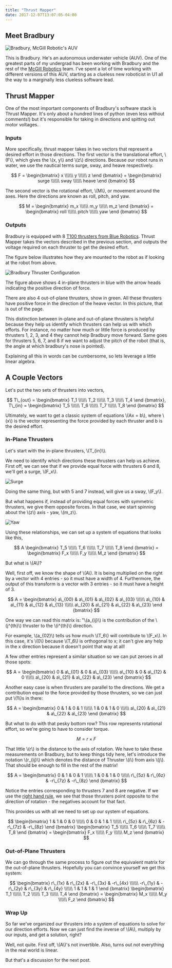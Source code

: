 ```yaml
---
title: "Thrust Mapper"
date: 2017-12-07T13:07:05-04:00
---
```


## Meet Bradbury

![Bradbury, McGill Robotic's AUV](/img/thrust-mapper/AUV_Main.jpg)

This is Bradbury.
He's an autonomous underwater vehicle (AUV).
One of the greatest parts of my undergrad has been working with Bradbury and the rest of the [McGill Robotics](https://mcgillrobotics.com/) team.
I've spent a lot of time working with different versions of this AUV, starting as a clueless new roboticist in U1 all the way to a marginally less clueless software lead.

## Thrust Mapper

One of the most important components of Bradbury's software stack is Thrust Mapper.
It's only about a hundred lines of python (even less without comments!) but it's responsible for taking in directions and spitting out motor voltages.

### Inputs

More specifically, thrust mapper takes in two vectors that represent a desired effort in those directions.
The first vector is the translational effort, \\(F\\), which gives the \\(x, y\\) and \\(z\\) directions.
Because our robot runs in water, we use the nautical terms surge, sway, and heave respectively.

$$
F = 
    \begin{bmatrix}
        x \\\\\\
        y \\\\\\
        z \end
    {bmatrix} =
    \begin{bmatrix}
        surge \\\\\\
        sway \\\\\\
        heave \end
    {bmatrix}
$$

The second vector is the rotational effort, \\(M\\), or movement around the axes.
Here the directions are known as roll, pitch, and yaw.

$$
M = 
    \begin{bmatrix}
        m_x \\\\\\
        m_y \\\\\\
        m_z \end
    {bmatrix} =
    \begin{bmatrix}
        roll \\\\\\
        pitch \\\\\\
        yaw \end
    {bmatrix}
$$

### Outputs

Bradbury is equipped with 8 [T100 thrusters from Blue Robotics](https://www.bluerobotics.com/store/thrusters/t100-thruster/).
Thrust Mapper takes the vectors described in the previous section, and outputs the voltage required on each thruster to get the desired effort.

The figure below illustrates how they are mounted to the robot as if looking at the robot from above.

![Bradbury Thruster Configuration](/img/thrust-mapper/ThrusterConf.png#center)

The figure above shows 4 in-plane thrusters in blue with the arrow heads indicating the positive direction of force.

There are also 4 out-of-plane thrusters, show in green.
All these thrusters have positive force in the direction of the heave vector.
In this picture, that is out of the page.

This distinction between in-plane and out-of-plane thrusters is helpful because they help us identify which thrusters can help us with which efforts.
For instance, no matter how much or little force is produced by thrusters 1, 2, 3, and 4 they cannot help Bradbury move forward.
Same goes for thrusters 5, 6, 7, and 8 if we want to adjust the pitch of the robot (that is, the angle at which bradbury's nose is pointed).

Explaining all this in words can be cumbersome, so lets leverage a little linear algebra.

## A Couple Vectors

Let's put the two sets of thrusters into vectors,

$$
T\_{out} = 
    \begin{bmatrix}
        T_1 \\\\\\
        T_2 \\\\\\
        T_3 \\\\\\
        T_4 \end
    {bmatrix},  
T\_{in} =
    \begin{bmatrix}
        T_5 \\\\\\
        T_6 \\\\\\
        T_7 \\\\\\
        T_8 \end
    {bmatrix}
$$

Ultimately, we want to get a classic system of equations \\(Ax = b\\), where \\(x\\) is the vector representing the force provided by each thruster and b is the desired effort.

### In-Plane Thrusters
Let's start with the in-plane thrusters, \\(T\_{in}\\).

We need to identify which directions these thrusters can help us achieve.
First off, we can see that if we provide equal force with thrusters 6 and 8, we'll get a surge, \\(F\_x\\).

![Surge](/img/thrust-mapper/AUV_FX.png#center)

Doing the same thing, but with 5 and 7 instead, will give us a sway, \\(F\_y\\).

But what happens if, instead of providing equal forces with symmetric thrusters, we give them opposite forces.
In that case, we start spinning about the \\(z\\) axis - yaw, \\(m\_z\\).

![Yaw](/img/thrust-mapper/AUV_YAW.png#center)

Using these relationships, we can set up a system of equations that looks like this,

$$
    A
    \begin{bmatrix}
        T_5 \\\\\\
        T_6 \\\\\\
        T_7 \\\\\\
        T_8 \end
    {bmatrix} =
    \begin{bmatrix}
        F_x \\\\\\
        F_y \\\\\\
        M_z \end
    {bmatrix}
$$

But what is \\(A\\)?

Well, first off, we know the shape of \\(A\\).
It is being multiplied on the right by a vector with 4 entries - so it must have a width of 4.
Furthermore, the output of this transform is a vector with 3 entries - so it must have a height of 3.

$$
    A =
    \begin{bmatrix}
        a\_{00} & a\_{01} & a\_{02} & a\_{03} \\\\\\
        a\_{10} & a\_{11} & a\_{12} & a\_{13} \\\\\\
        a\_{20} & a\_{21} & a\_{22} & a\_{23} \end
    {bmatrix}
$$

One way we can read this matrix is: "\\(a\_{ij}\\) is the contribution of the \\(j^{th}\\) thruster to the \\(i^{th}\\) direction.

For example, \\(a\_{02}\\) tells us how much \\(T\_6\\) will contribute to \\(F\_x\\).
In this case, it's \\(0\\) because \\(T\_6\\) is orthogonal to x; it can't give any help in the x direction because it doesn't point that way at all!

A few other entries represent a similar situation so we can put zeroes in all those spots:

$$
    A =
    \begin{bmatrix}
        0 	& a\_{01} & 0       & a\_{03} \\\\\\
        a\_{10} & 0       & a\_{12} & 0       \\\\\\
        a\_{20} & a\_{21} & a\_{22} & a\_{23} \end
    {bmatrix}
$$

Another easy case is when thrusters are parallel to the directions.
We get a contribution equal to the force provided by those thrusters, so we can just put \\(1\\)s in there:

$$
    A =
    \begin{bmatrix}
        0       & 1       & 0       & 1 \\\\\\
        1       & 0       & 1       & 0 \\\\\\
        a\_{20} & a\_{21} & a\_{22} & a\_{23} \end
    {bmatrix}
$$

But what to do with that pesky bottom row?
This row represents rotational effort, so we're going to have to consider torque.

$$
    M = r \times F
$$

That little \\(r\\) is the distance to the axis of rotation.
We have to take these measurements on Bradbury, but to keep things tidy here, let's introduce the notation \\(r\_{ij}\\) which denotes the distance of Thruster \\(i\\) from axis \\(j\\).
That should be enough to fill in the rest of the matrix!

$$
    A =
    \begin{bmatrix}
        0       & 1       & 0       & 1 \\\\\\
        1       & 0       & 1       & 0 \\\\\\
        r\_{5z} & r\_{6z} & -r\_{7z} & -r\_{8z} \end
    {bmatrix}
$$

Notice the entries corresponding to thrusters 7 and 8 are negative.
If we use the [right hand rule](https://deutsch.physics.ucsc.edu/6A/book/torque/node2.html), we see that those thrusters point opposite to the direction of rotation - the negatives account for that fact.

This provides us with all we need to set up our system of equations.

$$
    \begin{bmatrix}
        1        & 1       & 0       & 0 \\\\\\
        0        & 0       & 1       & 1 \\\\\\
        r\_{5z} & r\_{6z} & -r\_{7z} & -r\_{8z} \end
    {bmatrix}
    \begin{bmatrix}
        T_5 \\\\\\
        T_6 \\\\\\
        T_7 \\\\\\
        T_8 \end
    {bmatrix} =
    \begin{bmatrix}
        F_x \\\\\\
        F_y \\\\\\
        M_z \end
    {bmatrix}
$$

### Out-of-Plane Thrusters

We can go through the same process to figure out the equivalent matrix for the out-of-plane thrusters.
Hopefully you can convince yourself we get this system:

$$
    \begin{bmatrix}
        r\_{1x}  & r\_{2x} & -r\_{3x}  & -r\_{4x} \\\\\\
        -r\_{1y} & -r\_{2y} & r\_{3y}  & r\_{4y} \\\\\\
        1        & 1         & 1          & 1 \end
    {bmatrix}
    \begin{bmatrix}
        T_1 \\\\\\
        T_2 \\\\\\
        T_3 \\\\\\
        T_4 \end
    {bmatrix} =
    \begin{bmatrix}
        M_x \\\\\\
        M_y \\\\\\
        F_z \end
    {bmatrix}
$$

### Wrap Up

So far we've organized our thrusters into a system of equations to solve for our direction efforts.
Now we can just find the inverse of \\(A\\), multiply by our inputs, and get a solution, right?

Well, not quite.
First off, \\(A\\)'s not invertible.
Also, turns out not everything in the real world is linear.

But that's a discussion for the next post.
